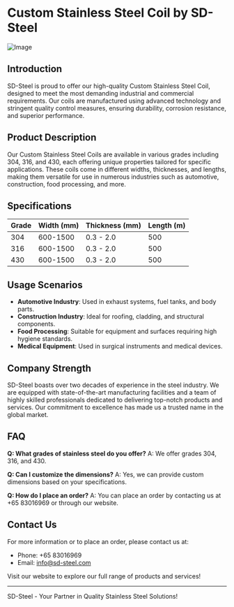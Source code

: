 # Custom Stainless Steel Coil by SD-Steel

![Image](https://github.com/user-attachments/assets/2567258e-e124-4816-932d-1809bd27ef0b)

## Introduction

SD-Steel is proud to offer our high-quality Custom Stainless Steel Coil, designed to meet the most demanding industrial and commercial requirements. Our coils are manufactured using advanced technology and stringent quality control measures, ensuring durability, corrosion resistance, and superior performance.

## Product Description

Our Custom Stainless Steel Coils are available in various grades including 304, 316, and 430, each offering unique properties tailored for specific applications. These coils come in different widths, thicknesses, and lengths, making them versatile for use in numerous industries such as automotive, construction, food processing, and more.

## Specifications

| Grade | Width (mm) | Thickness (mm) | Length (m) |
|-------|------------|----------------|------------|
| 304   | 600-1500   | 0.3 - 2.0      | 500        |
| 316   | 600-1500   | 0.3 - 2.0      | 500        |
| 430   | 600-1500   | 0.3 - 2.0      | 500        |

## Usage Scenarios

- **Automotive Industry**: Used in exhaust systems, fuel tanks, and body parts.
- **Construction Industry**: Ideal for roofing, cladding, and structural components.
- **Food Processing**: Suitable for equipment and surfaces requiring high hygiene standards.
- **Medical Equipment**: Used in surgical instruments and medical devices.

## Company Strength

SD-Steel boasts over two decades of experience in the steel industry. We are equipped with state-of-the-art manufacturing facilities and a team of highly skilled professionals dedicated to delivering top-notch products and services. Our commitment to excellence has made us a trusted name in the global market.

## FAQ

**Q: What grades of stainless steel do you offer?**
A: We offer grades 304, 316, and 430.

**Q: Can I customize the dimensions?**
A: Yes, we can provide custom dimensions based on your specifications.

**Q: How do I place an order?**
A: You can place an order by contacting us at +65 83016969 or through our website.

## Contact Us

For more information or to place an order, please contact us at:
- Phone: +65 83016969
- Email: info@sd-steel.com

Visit our website to explore our full range of products and services!

---

SD-Steel - Your Partner in Quality Stainless Steel Solutions!